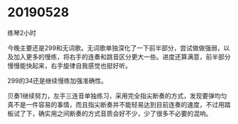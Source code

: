 # 20190528

练琴2小时

今晚主要还是299和无词歌。无词歌单独深化了一下前半部分，尝试做做强弱，以及加入更多的慢练，将右手的连奏和跳音区分更大一些。进度还算满意，前半部分慢慢能快起来，右手旋律自我感觉也挺好听。

299的34还是继续慢练加强准确性。

贝奏1继续努力，左手三连音单独练习，采用完全指尖断奏的方式，发现要弹均匀真不是一件容易的事情，而且指尖断奏并不能轻易达到目前连奏的速度，不过用踏板试了下，确实用之间断奏的方式音质会好不少，少了很多不必要的混响。
